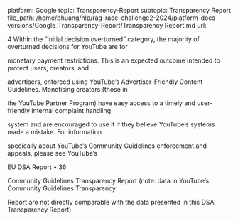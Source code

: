platform: Google
topic: Transparency-Report
subtopic: Transparency Report
file_path: /home/bhuang/nlp/rag-race-challenge2-2024/platform-docs-versions/Google_Transparency-Report/Transparency Report.md
url: <EMPTY>

4 Within the “initial decision overturned” category, the majority of overturned decisions for YouTube are for

monetary payment restrictions. This is an expected outcome intended to protect users, creators, and

advertisers, enforced using YouTube’s Advertiser-Friendly Content Guidelines. Monetising creators (those in

the YouTube Partner Program) have easy access to a timely and user-friendly internal complaint handling

system and are encouraged to use it if they believe YouTube’s systems made a mistake. For information

speci cally about YouTube’s Community Guidelines enforcement and appeals, please see YouTube’s



EU DSA Report • 36

Community Guidelines Transparency Report (note: data in YouTube’s Community Guidelines Transparency

Report are not directly comparable with the data presented in this DSA Transparency Report).